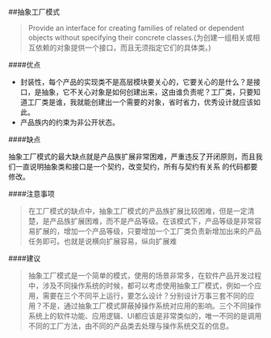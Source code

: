 ##抽象工厂模式

>Provide an interface for creating families of related or dependent objects without specifying their concrete classes.(为创建一组相关或相互依赖的对象提供一个接口，而且无须指定它们的具体类。)

####优点

* 封装性，每个产品的实现类不是高层模块要关心的，它要关心的是什么？是接口，是抽象，它不关心对象是如何创建出来，这由谁负责呢？工厂类，只要知道工厂类是谁，我就能创建出一个需要的对象，省时省力，优秀设计就应该如此。
* 产品族内的约束为非公开状态。

####缺点

抽象工厂模式的最大缺点就是产品族扩展非常困难，严重违反了开闭原则，而且我们一直说明抽象类和接口是一个契约，改变契约，所有与契约有关系 的代码都要修改。

####注意事项

>在工厂模式的缺点中，抽象工厂模式的产品族扩展比较困难，但是一定清楚，是产品族扩展困难，而不是产品等级。在该模式下，产品等级是非常容易扩展的，增加一个产品等级，只要增加一个工厂类负责新增加出来的产品任务即可。也就是说横向扩展容易，纵向扩展难

####建议

>抽象工厂模式是一个简单的模式，使用的场景非常多，在软件产品开发过程中，涉及不同操作系统的时候，都可以考虑使用抽象工厂模式，例如一个应用，需要在三个不同平上运行，要怎么设计？分别设计万事三套不同的应用？不是，通过抽象工厂模式屏蔽掉操作系统对应用的影响。三个不同操作系统上的软件功能、应用逻辑、UI都应该是非常类似的，唯一不同的是调用不同的工厂方法，由不同的产品类去处理与操作系统交互的信息。


